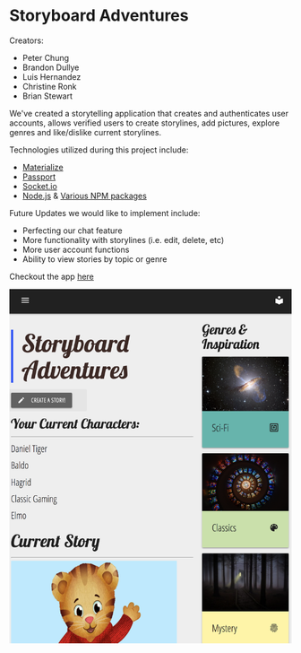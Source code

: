 # Storyboard Adventures

Creators:
* Peter Chung
* Brandon Dullye
* Luis Hernandez
* Christine Ronk
* Brian Stewart

We've created a storytelling application that creates and authenticates user accounts, allows verified users to create storylines, add pictures, explore genres and like/dislike current storylines.

Technologies utilized during this project include: 
* [Materialize](https://materializecss.com/)
* [Passport](http://www.passportjs.org/)
* [Socket.io](https://socket.io/)
* [Node.js](https://nodejs.org/docs/latest/api/index.html) & [Various NPM packages](https://www.npmjs.com/)

Future Updates we would like to implement include:
* Perfecting our chat feature
* More functionality with storylines (i.e. edit, delete, etc)
* More user account functions
* Ability to view stories by topic or genre

Checkout the app [here](https://storyboardadventures.herokuapp.com/signin)

![Screenshot](public/img/screenshot.png)
